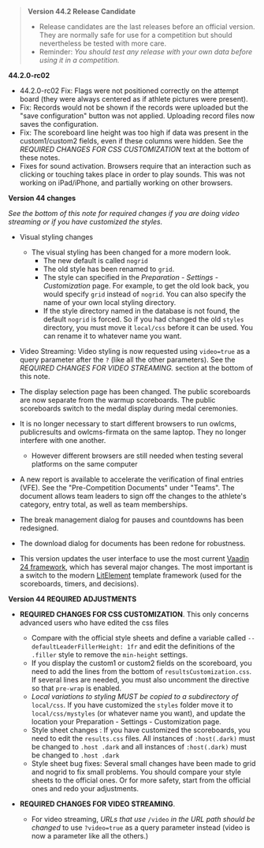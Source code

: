 > **Version 44.2 Release Candidate**
>
> - Release candidates are the last releases before an official version. They are normally safe for use for a competition but should nevertheless be tested with more care.
> - Reminder: *You should test any release with your own data before using it in a competition.*
>

**44.2.0-rc02**

- 44.2.0-rc02 Fix: Flags were not positioned correctly on the attempt board (they were always centered as if athlete pictures were present).
- Fix: Records would not be shown if the records were uploaded but the "save configuration" button was not applied. Uploading record files now saves the configuration.
- Fix: The scoreboard line height was too high if data was present in the custom1/custom2 fields, even if these columns were hidden.  See the *REQUIRED CHANGES FOR CSS CUSTOMIZATION* text at the bottom of these notes.
- Fixes for sound activation.  Browsers require that an interaction such as clicking or touching takes place in order to play sounds.  This was not working on iPad/iPhone, and partially working on other browsers.

**Version 44 changes**

*See the bottom of this note for required changes if you are doing video streaming or if you have customized the styles.*

- Visual styling changes
  - The visual styling has been changed for a more modern look. 
    - The new default is called `nogrid`
    - The old style has been renamed to `grid`. 
    - The style can specified in the *Preparation - Settings - Customization* page.  For example, to get the old look back, you would specify `grid` instead of `nogrid`.  You can also specify the name of your own local styling directory.
    - If the style directory named in the database is not found, the default  `nogrid`  is forced. So if you had changed the old `styles` directory, you must move it `local/css` before it can be used. You can rename it to whatever name you want.

- Video Streaming: Video styling is now requested using `video=true`  as a query parameter after the `?` (like all the other parameters). See the *REQUIRED CHANGES FOR VIDEO STREAMING.* section at the bottom of this note.

- The display selection page has been changed.  The public scoreboards are now separate from the warmup scoreboards. The public scoreboards switch to the medal display during medal ceremonies.


- It is no longer necessary to start different browsers to run owlcms, publicresults and owlcms-firmata on the same laptop. They no longer interfere with one another.
  - However different browsers are still needed when testing several platforms on the same computer


- A new report is available to accelerate the verification of final entries (VFE).  See the "Pre-Competition Documents" under "Teams". The document allows team leaders to sign off the changes to the athlete's category, entry total, as well as team memberships.

- The break management dialog for pauses and countdowns has been redesigned.

- The download dialog for documents has been redone for robustness.

- This version updates the user interface to use the most current [Vaadin 24 framework](https://vaadin.com/), which has several major changes. The most important is a switch to the modern [LitElement](https://lit.dev/) template framework (used for the scoreboards, timers, and decisions).

**Version 44 REQUIRED ADJUSTMENTS**

- **REQUIRED CHANGES FOR CSS CUSTOMIZATION**.
  This only concerns advanced users who have edited the css files
  - Compare with the official style sheets and define a variable called 
    `--defaultLeaderFillerHeight: 1fr` and edit the definitions of the `.filler` style to remove the `min-height` settings.
  - If you display the custom1 or custom2 fields on the scoreboard, you need to add the lines from the bottom of `resultsCustomization.css`.  If several lines are needed, you must also uncomment the directive so that `pre-wrap` is enabled.
  - *Local variations to styling MUST be copied to a subdirectory of* `local/css`.  If you have customized the `styles` folder move it to `local/css/mystyles` (or whatever name you want), and update the location your Preparation - Settings - Customization page. 
  - Style sheet changes :  If you have customized the scoreboards,  you need to edit the `results.css` files. All instances of `:host(.dark)` must be changed to `.host .dark`  and all instances of `:host(.dark)` must be changed to `.host .dark`  
  - Style sheet bug fixes: Several small changes have been made to grid and nogrid to fix small problems. You should compare your style sheets to the official ones.  Or for more safety, start from the official ones and redo your adjustments.

- **REQUIRED CHANGES FOR VIDEO STREAMING**.
  - For video streaming, *URLs that use*  `/video` *in* *the URL path should be changed* to use `?video=true` as a query parameter instead (video is now a parameter like all the others.)
